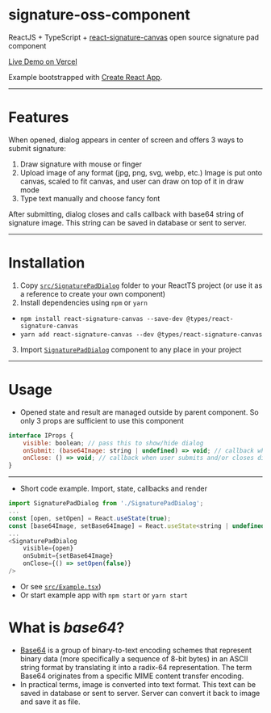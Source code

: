 # signature-oss-component
ReactJS + TypeScript + [react-signature-canvas](https://github.com/agilgur5/react-signature-canvas)
open source signature pad component 

[Live Demo on Vercel](https://signature-oss-component.vercel.app/)

Example bootstrapped with [Create React App](https://github.com/facebook/create-react-app).

---

# Features
When opened, dialog appears in center of screen and offers 3 ways to submit signature:
1. Draw signature with mouse or finger
2. Upload image of any format (jpg, png, svg, webp, etc.) Image is put onto canvas, scaled to fit canvas, and user can draw on top of it in draw mode
3. Type text manually and choose fancy font

After submitting, dialog closes and calls callback with base64 string of signature image. This string can be saved in database or sent to server.

---

# Installation
1. Copy [`src/SignaturePadDialog`](src/SignaturePadDialog) folder to your ReactTS project (or use it as a reference to create your own component)
2. Install dependencies using `npm` or `yarn`
- `npm install react-signature-canvas --save-dev @types/react-signature-canvas`
- `yarn add react-signature-canvas --dev @types/react-signature-canvas`
3. Import [`SignaturePadDialog`](src/SignaturePadDialog/index.ts) component to any place in your project

---

# Usage
- Opened state and result are managed outside by parent component. So only 3 props are sufficient to use this component
```javascript
interface IProps {
    visible: boolean; // pass this to show/hide dialog
    onSubmit: (base64Image: string | undefined) => void; // callback when user submits signature. svg converted into base64 string
    onClose: () => void; // callback when user submits and/or closes dialog
}
```

---

- Short code example. Import, state, callbacks and render
```javascript
import SignaturePadDialog from './SignaturePadDialog';
...
const [open, setOpen] = React.useState(true);
const [base64Image, setBase64Image] = React.useState<string | undefined>();
...
<SignaturePadDialog
    visible={open}
    onSubmit={setBase64Image}
    onClose={() => setOpen(false)}
/>
```
- Or see [`src/Example.tsx`](src/Example.tsx))
- Or start example app with `npm start` or `yarn start`

# What is <b><i>base64</i></b>?
- [Base64](https://en.wikipedia.org/wiki/Base64) is a group of binary-to-text encoding schemes that represent binary data (more specifically a sequence of 8-bit bytes) in an ASCII string format by translating it into a radix-64 representation. The term Base64 originates from a specific MIME content transfer encoding.
- In practical terms, image is converted into text format. This text can be saved in database or sent to server. Server can convert it back to image and save it as file.



